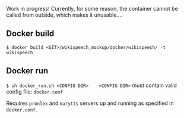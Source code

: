 Work in progress! Currently, for some reason, the container cannot be called from outside, which makes it unusable....

## Docker build

`$ docker build <GIT>/wikispeech_mockup/docker/wikispeech/ -t wikispeech`

## Docker run

`$ sh docker_run.sh <CONFIG DIR>`      
`<CONFIG DIR>` must contain valid config file: `docker.conf`

Requires `pronlex` and `marytts` servers up and running as specified in `docker.conf`.

